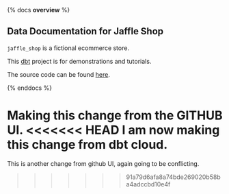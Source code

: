 {% docs __overview__ %}

## Data Documentation for Jaffle Shop

`jaffle_shop` is a fictional ecommerce store.

This [dbt](https://www.getdbt.com/) project is for demonstrations and tutorials.

The source code can be found [here](https://github.com/clrcrl/jaffle_shop).

{% enddocs %}

Making this change from the GITHUB UI.
<<<<<<< HEAD
I am now making this change from dbt cloud.
=======


This is another change from github UI, again going to be conflicting.
>>>>>>> 91a79d6afa8a74bde269020b58ba4adccbd10e4f
